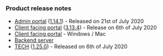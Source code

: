 ### Product release notes
* [Admin portal](/release-notes/admin) ([1.14.1](/release-notes/admin/v1.14.1)) - Released on 21st of July 2020
* [Client facing portal](/release-notes/portal) ([3.13.4](/release-notes/portal/v3.13)) - Release on 6th of July 2020
* [Client facing portal](https://help.deskdirector.com/article/4uzjpwaiou-dd-portal-changelog) - Windows / Mac
* [Backend server](https://help.deskdirector.com/article/5ml4ieesph-server-changelog)
* [TECH](/release-notes/tech) ([1.25.0](/release-notes/tech/v1.25)) - Released on 6th of July 2020
